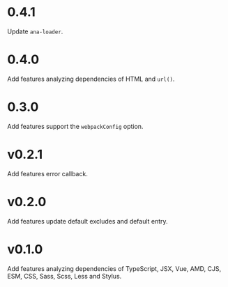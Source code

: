 # 0.4.1

Update `ana-loader`.

# 0.4.0

Add features analyzing dependencies of HTML and `url()`.

# 0.3.0

Add features support the `webpackConfig` option.

# v0.2.1

Add features error callback.

# v0.2.0

Add features update default excludes and default entry.

# v0.1.0

Add features analyzing dependencies of TypeScript, JSX, Vue, AMD, CJS, ESM, CSS, Sass, Scss, Less and Stylus.
